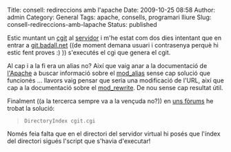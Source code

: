 Title: consell: redireccions amb l'apache
Date: 2009-10-25 08:58
Author: admin
Category: General
Tags: apache, consells, programari lliure
Slug: consell-redireccions-amb-lapache
Status: published

Estic muntant un [cgit](http://hjemli.net/git/cgit/ "Lloc web del projecte cgit, un visualitzador web de dipòsits de git") al [servidor](http://badall.net "Servidor de badall.net") i m'he estat com dos dies intentant que en entrar a [git.badall.net](http://git.badall.net "Interfície web dels dipòsits de git que estan allotjats a badall.net") ((de moment demana usuari i contrasenya perquè hi estic fent proves :) )) s'executés el cgi que genera el cgit.

Al cap i a la fi era un alias no? Així que vaig anar a la documentació de [l'Apache](http://httpd.apache.org/ "Lloc web del servidor web Apache") a buscar informació sobre el [mod_alias](http://httpd.apache.org/docs/2.2/mod/mod_alias.html "Documentació sobre el mòdul d'alias de l'Apache") sense cap solució que funcionés ... llavors vaig pensar que seria una modificació de l'URL, així que cap a la documentació sobre el [mod_rewrite](http://httpd.apache.org/docs/2.2/mod/mod_rewrite.html "Documentació sobre el mòdul de reescriptura dels URL de l'Apache"). De nou sense cap resultat útil.

Finalment ((a la tercerca sempre va a la vençuda no?)) en [uns fòrums](http://fixunix.com/mozilla/408847-attempt-invoke-directory-script.html "Fòrum on he trobat la solució") he trobat la solució:

>     DirectoryIndex cgit.cgi

Només feia falta que en el directori del servidor virtual hi posés que l'índex del directori sigués l'script que s'havia d'executar!
